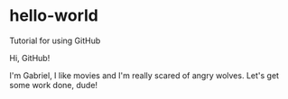 # hello-world
Tutorial for using GitHub

Hi, GitHub!

I'm Gabriel, I like movies and I'm really scared of angry wolves.
Let's get some work done, dude!
